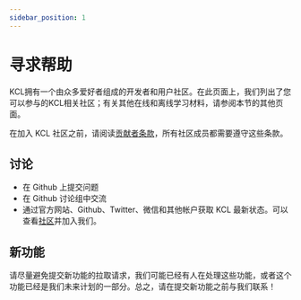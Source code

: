 ```yaml
---
sidebar_position: 1
---
```


# 寻求帮助

KCL拥有一个由众多爱好者组成的开发者和用户社区。在此页面上，我们列出了您可以参与的KCL相关社区；有关其他在线和离线学习材料，请参阅本节的其他页面。

在加入 KCL 社区之前，请阅读[贡献者条款](https://www.contributor-covenant.org/version/2/0/code_of_conduct/)，所有社区成员都需要遵守这些条款。

## 讨论

- 在 Github 上提交问题
- 在 Github 讨论组中交流
- 通过官方网站、Github、Twitter、微信和其他帐户获取 KCL 最新状态。可以查看[社区](https://github.com/kcl-lang/community)并加入我们。

## 新功能

请尽量避免提交新功能的拉取请求，我们可能已经有人在处理这些功能，或者这个功能已经是我们未来计划的一部分。总之，请在提交新功能之前与我们联系！
